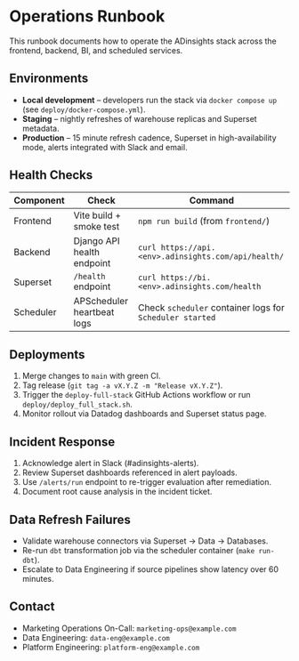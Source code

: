 # Operations Runbook

This runbook documents how to operate the ADinsights stack across the frontend, backend, BI, and scheduled services.

## Environments

- **Local development** – developers run the stack via `docker compose up` (see `deploy/docker-compose.yml`).
- **Staging** – nightly refreshes of warehouse replicas and Superset metadata.
- **Production** – 15 minute refresh cadence, Superset in high-availability mode, alerts integrated with Slack and email.

## Health Checks

| Component | Check | Command |
|-----------|-------|---------|
| Frontend  | Vite build + smoke test | `npm run build` (from `frontend/`) |
| Backend   | Django API health endpoint | `curl https://api.<env>.adinsights.com/api/health/` |
| Superset  | `/health` endpoint | `curl https://bi.<env>.adinsights.com/health` |
| Scheduler | APScheduler heartbeat logs | Check `scheduler` container logs for `Scheduler started` |

## Deployments

1. Merge changes to `main` with green CI.
2. Tag release (`git tag -a vX.Y.Z -m "Release vX.Y.Z"`).
3. Trigger the `deploy-full-stack` GitHub Actions workflow or run `deploy/deploy_full_stack.sh`.
4. Monitor rollout via Datadog dashboards and Superset status page.

## Incident Response

1. Acknowledge alert in Slack (#adinsights-alerts).
2. Review Superset dashboards referenced in alert payloads.
3. Use `/alerts/run` endpoint to re-trigger evaluation after remediation.
4. Document root cause analysis in the incident ticket.

## Data Refresh Failures

- Validate warehouse connectors via Superset → Data → Databases.
- Re-run `dbt` transformation job via the scheduler container (`make run-dbt`).
- Escalate to Data Engineering if source pipelines show latency over 60 minutes.

## Contact

- Marketing Operations On-Call: `marketing-ops@example.com`
- Data Engineering: `data-eng@example.com`
- Platform Engineering: `platform-eng@example.com`
